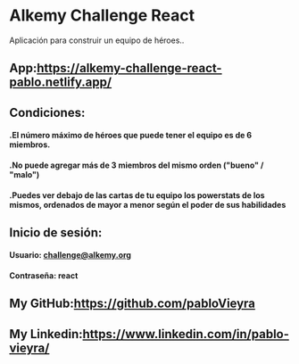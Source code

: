 # Alkemy Challenge React
Aplicación para construir un equipo de héroes..

## App:https://alkemy-challenge-react-pablo.netlify.app/

## Condiciones:
   #### .El número máximo de héroes que puede tener el equipo es de 6 miembros.
   #### .No puede agregar más de 3 miembros del mismo orden ("bueno" / "malo")
   #### .Puedes ver debajo de las cartas de tu equipo los powerstats de los mismos, ordenados de mayor a menor según el poder de sus habilidades

 ## Inicio de sesión:
 #### Usuario: challenge@alkemy.org
 #### Contraseña: react
 
 ## My GitHub:https://github.com/pabloVieyra
 ## My Linkedin:https://www.linkedin.com/in/pablo-vieyra/

 
